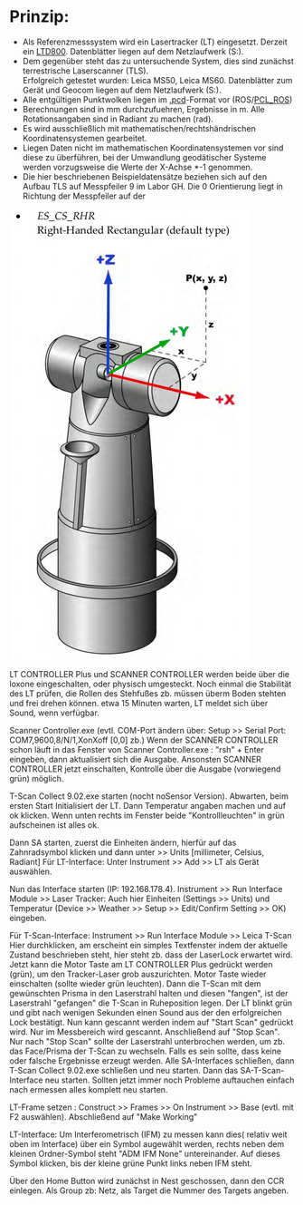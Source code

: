 # Prinzip:



* Als Referenzmesssystem wird ein Lasertracker (LT) eingesetzt. Derzeit ein [LTD800](https://w3.leica-geosystems.com/media/new/product_solution/Ref64_LTD700_800_Data_sheet.pdf). Datenblätter liegen auf dem Netzlaufwerk (S:).
* Dem gegenüber steht das zu untersuchende System, dies sind zunächst terrestrische Laserscanner (TLS).  
Erfolgreich getestet wurden: Leica MS50, Leica MS60. Datenblätter zum Gerät und Geocom liegen auf dem Netzlaufwerk (S:).
* Alle entgültigen Punktwolken liegen im [.pcd](https://pointclouds.org/documentation/tutorials/pcd_file_format.html#)-Format vor (ROS/[PCL_ROS](http://wiki.ros.org/pcl_ros))
* Berechnungen sind in mm durchzufuehren, Ergebnisse in m. Alle Rotationsangaben sind in Radiant zu machen (rad).
* Es wird ausschließlich mit mathematischen/rechtshändrischen Koordinatensystemen gearbeitet.
* Liegen Daten nicht im mathematischen Koordinatensystemen vor sind diese zu überführen, bei der Umwandlung geodätischer Systeme werden vorzugsweise die Werte der X-Achse \*-1 genommen. 
* Die hier beschriebenen Beispieldatensätze beziehen sich auf den Aufbau TLS auf Messpfeiler 9 im Labor GH. Die 0 Orientierung liegt in Richtung der Messpfeiler auf der 


![LTD800Koordsys](/assets/images/KoordsysLTD800.png)


LT CONTROLLER Plus und SCANNER CONTROLLER werden beide über die loxone eingeschalten, oder physisch umgesteckt.
Noch einmal die Stabilität des LT prüfen, die Rollen des Stehfußes zb. müssen überm Boden stehten und frei drehen können.
etwa 15 Minuten warten, LT meldet sich über Sound, wenn verfügbar.

Scanner Controller.exe (evtl. COM-Port ändern über: Setup >> Serial Port: COM7,9600,8/N/1,XonXoff [0,0] zb.)
Wenn der SCANNER CONTROLLER schon läuft in das Fenster von Scanner Controller.exe : "rsh" + Enter eingeben, dann aktualisiert sich die Ausgabe.
Ansonsten SCANNER CONTROLLER jetzt einschalten, Kontrolle über die Ausgabe (vorwiegend grün) möglich.

T-Scan Collect 9.02.exe starten (nocht noSensor Version). Abwarten, beim ersten Start Initialisiert der LT. Dann Temperatur angaben machen und auf ok klicken.
Wenn unten rechts im Fenster beide "Kontrollleuchten" in grün aufscheinen ist alles ok.

Dann SA starten, zuerst die Einheiten ändern, hierfür auf das Zahnradsymbol klicken und dann unter >> Units [millimeter, Celsius, Radiant]
Für LT-Interface: Unter Instrument >> Add >> LT als Gerät auswählen.

Nun das Interface starten (IP: 192.168.178.4).
Instrument >> Run Interface Module >> Laser Tracker: Auch hier Einheiten (Settings >> Units) und Temperatur (Device >> Weather >> Setup >> Edit/Confirm Setting >> OK) eingeben.

Für T-Scan-Interface: Instrument >> Run Interface Module >> Leica T-Scan 
Hier durchklicken, am erscheint ein simples Textfenster indem der aktuelle Zustand beschrieben steht, hier steht zb. dass der LaserLock erwartet wird.
Jetzt kann die Motor Taste am LT CONTROLLER Plus gedrückt werden (grün), um den Tracker-Laser grob auszurichten. Motor Taste wieder einschalten (sollte wieder grün leuchten).
Dann die T-Scan mit dem gewünschten Prisma in den Laserstrahl halten und diesen "fangen", ist der Laserstrahl "gefangen" die T-Scan in Ruheposition legen. 
Der LT blinkt grün und gibt nach wenigen Sekunden einen Sound aus der den erfolgreichen Lock bestätigt. 
Nun kann gescannt werden indem auf "Start Scan" gedrückt wird. Nur im Messbereich wird gescannt. Anschließend auf "Stop Scan". 
Nur nach "Stop Scan" sollte der Laserstrahl unterbrochen werden, um zb. das Face/Prisma der T-Scan zu wechseln.
Falls es sein sollte, dass keine oder falsche Ergebnisse erzeugt werden. Alle SA-Interfaces schließen, dann T-Scan Collect 9.02.exe schließen und neu starten. Dann das SA-T-Scan-Interface neu starten. Sollten jetzt immer noch Probleme auftauchen einfach nach ermessen alles komplett neu starten.


LT-Frame setzen : Construct >> Frames >> On Instrument >> Base (evtl. mit F2 auswählen). Abschließend auf "Make Working"

LT-Interface: Um Interferometrisch (IFM) zu messen kann dies( relativ weit oben im Interface) über ein Symbol augewählt werden, rechts neben dem kleinen Ordner-Symbol steht "ADM IFM None" untereinander. Auf dieses Symbol klicken, bis der kleine grüne Punkt links neben IFM steht.

Über den Home Button wird zunächst in Nest geschossen, dann den CCR einlegen. Als Group zb: Netz, als Target die Nummer des Targets angeben.





